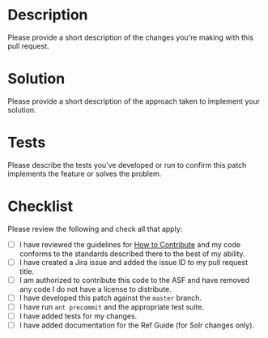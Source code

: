 <!--
Before creating a pull request, please file an issue in the ASF Jira system for Lucene or Solr:

* https://issues.apache.org/jira/projects/LUCENE
* https://issues.apache.org/jira/projects/SOLR

You will need to create an account in Jira in order to create an issue.

The title of the PR should reference the Jira issue number in the form:

* LUCENE-####: <short description of problem or changes>
* SOLR-####: <short description of problem or changes>

LUCENE and SOLR must be fully capitalized. A short description helps people scanning pull requests for items they can work on.

Properly referencing the issue in the title ensures that Jira is correctly updated with code review comments and commits. -->


# Description

Please provide a short description of the changes you're making with this pull request.

# Solution

Please provide a short description of the approach taken to implement your solution.

# Tests

Please describe the tests you've developed or run to confirm this patch implements the feature or solves the problem.

# Checklist

Please review the following and check all that apply:

- [ ] I have reviewed the guidelines for [How to Contribute](https://wiki.apache.org/solr/HowToContribute) and my code conforms to the standards described there to the best of my ability.
- [ ] I have created a Jira issue and added the issue ID to my pull request title.
- [ ] I am authorized to contribute this code to the ASF and have removed any code I do not have a license to distribute.
- [ ] I have developed this patch against the `master` branch.
- [ ] I have run `ant precommit` and the appropriate test suite.
- [ ] I have added tests for my changes.
- [ ] I have added documentation for the Ref Guide (for Solr changes only).
